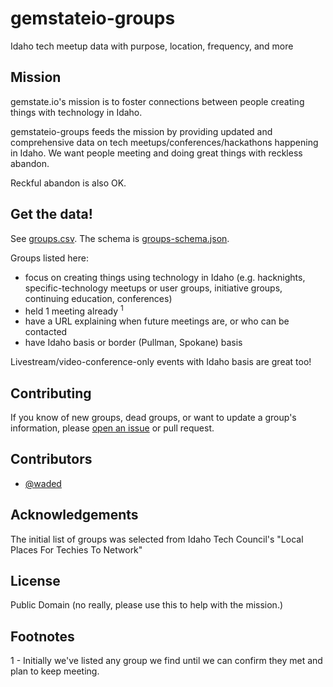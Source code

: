 # gemstateio-groups
Idaho tech meetup data with purpose, location, frequency, and more

## Mission
gemstate.io's mission is to foster connections between people creating things with technology in Idaho. 

gemstateio-groups feeds the mission by providing updated and comprehensive data on tech meetups/conferences/hackathons happening in Idaho. We want people meeting and doing great things with reckless abandon.

Reckful abandon is also OK.

## Get the data!

See [groups.csv](https://github.com/waded/gemstateio-groups/blob/master/groups.csv). The schema is [groups-schema.json](https://github.com/waded/gemstateio-groups/blob/master/groups-schema.json).

Groups listed here:

- focus on creating things using technology in Idaho (e.g. hacknights, specific-technology meetups or user groups, initiative groups, continuing education, conferences)
- held 1 meeting already <sup>1</sup>
- have a URL explaining when future meetings are, or who can be contacted 
- have Idaho basis or border (Pullman, Spokane) basis

Livestream/video-conference-only events with Idaho basis are great too!

## Contributing
If you know of new groups, dead groups, or want to update a group's information, please [open an issue](https://github.com/waded/gemstateio-groups/issues) or pull request.

## Contributors
- [@waded](https://twitter.com/waded)

## Acknowledgements
The initial list of groups was selected from Idaho Tech Council's "Local Places For Techies To Network"

## License
Public Domain (no really, please use this to help with the mission.)

## Footnotes
1 - Initially we've listed any group we find until we can confirm they met and plan to keep meeting.
